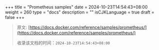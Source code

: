 +++
title = "Prometheus samples"
date = 2024-10-23T14:54:43+08:00
weight = 260
type = "docs"
description = ""
isCJKLanguage = true
draft = false
+++

> 原文: [https://docs.docker.com/reference/samples/prometheus/](https://docs.docker.com/reference/samples/prometheus/)
>
> 收录该文档的时间：`2024-10-23T14:54:43+08:00`
